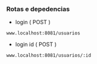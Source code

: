 ### Rotas  e depedencias
* login ( POST )
```
www.localhost:8081/usuarios
```

* login id ( POST )
```
www.localhost:8081/usuarios/:id

```